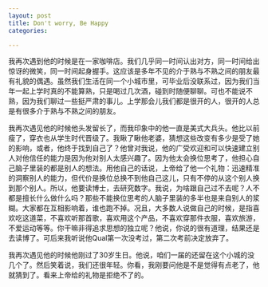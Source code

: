 ```yaml
---
layout: post
title: Don't worry, Be Happy
categories:

---
```

我再次遇到他的时候是在一家咖啡店。我们几乎同一时间认出对方，同一时间给出惊讶的微笑，同一时间起身握手。这应该是多年不见的介于熟与不熟之间的朋友最有礼貌的偶遇。虽然我们生活在同一个小城市里，可毕业后没联系过，因为我们当年一起上学时真的不能算熟，只是喝过几次酒，碰到时随便聊聊。可也不能说不熟，因为我们聊过一些挺严肃的事儿。上学那会儿我们都是很开的人，很开的人总是有很多介于熟与不熟之间的朋友。

我再次遇见他的时候他头发留长了，而我印象中的他一直是美式大兵头。他比以前瘦了，穿衣也从学生时代晋级了。我瞅了瞅他老婆，猜想这些改变有多少是受了她的影响，或者，他终于找到自己了？他曾对我说，他的广受欢迎和可以快速建立别人对他信任的能力是因为他对别人太感兴趣了。因为他太会换位思考了，他担心自己脑子里装的都是别人的想法。用他自己的话说，上帝给了他一个礼物：迅速精准的洞察别人的能力，但代价是换位总换不到他自己这儿，只有不停的从这个别人换到那个别人。所以，他要读博士，去研究数字。我说，为啥跟自己过不去呢？人不都是擅长什么做什么吗？那些不能换位思考的人脑子里装的多半也是来自别人的浆糊。大家都在互相影响着，谁也跑不掉。况且，大多数人说做自己的时候，是指喜欢吃这道菜，不喜欢听那首歌，喜欢用这个产品，不喜欢穿那件衣服，喜欢旅游，不爱运动等等。你干嘛非得追求思想的独立呢？他说，你说的很有道理，结果还是去读博了。可后来我听说他Qual第一次没考过，第二次考前决定放弃了。

我再次遇见他的时候他刚过了30岁生日。他说，咱们一届的还留在这个小城的没几个了。然后笑着说，我们还很年轻。你看，我刚要问他是不是觉得有点老了，他就猜到了。看来上帝给的礼物是拒绝不了的。

